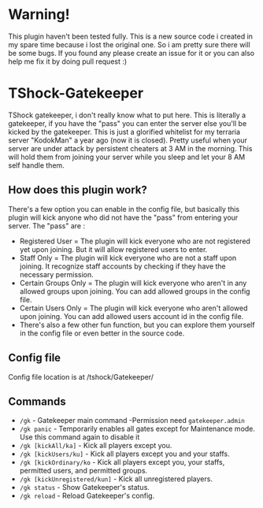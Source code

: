 # Warning!
This plugin haven't been tested fully. This is a new source code i created in my spare time because i lost the original one. So i am pretty sure there will be some bugs. If you found any please create an issue for it or you can also help me fix it by doing pull request :)

# TShock-Gatekeeper
TShock gatekeeper, i don't really know what to put here. This is literally a gatekeeper, if you have the "pass" you can enter the server else you'll be kicked by the gatekeeper.
This is just a glorified whitelist for my terraria server "KodokMan" a year ago (now it is closed). Pretty useful when your server are under attack by persistent cheaters at 3 AM in the morning. This will hold them from joining your server while you sleep and let your 8 AM self handle them.

## How does this plugin work?
There's a few option you can enable in the config file, but basically this plugin will kick anyone who did not have the "pass" from entering your server. The "pass" are :
- Registered User = The plugin will kick everyone who are not registered yet upon joining. But it will allow registered users to enter.
- Staff Only = The plugin will kick everyone who are not a staff upon joining. It recognize staff accounts by checking if they have the necessary permission.
- Certain Groups Only = The plugin will kick everyone who aren't in any allowed groups upon joining. You can add allowed groups in the config file.
- Certain Users Only = The plugin will kick everyone who aren't allowed upon joining. You can add allowed users account id in the config file.
- There's also a few other fun function, but you can explore them yourself in the config file or even better in the source code.

## Config file
Config file location is at /tshock/Gatekeeper/

## Commands
- `/gk` - Gatekeeper main command -Permission need `gatekeeper.admin`
- `/gk panic` - Temporarily enables all gates except for Maintenance mode. Use this command again to disable it
- `/gk [kickAll/ka]` - Kick all players except you.
- `/gk [kickUsers/ku]` - Kick all players except you and your staffs.
- `/gk [kickOrdinary/ko` - Kick all players except you, your staffs, permitted users, and permitted groups.
- `/gk [kickUnregistered/kun]` - Kick all unregistered players.
- `/gk status` - Show Gatekeeper's status.
- `/gk reload` - Reload Gatekeeper's config.

